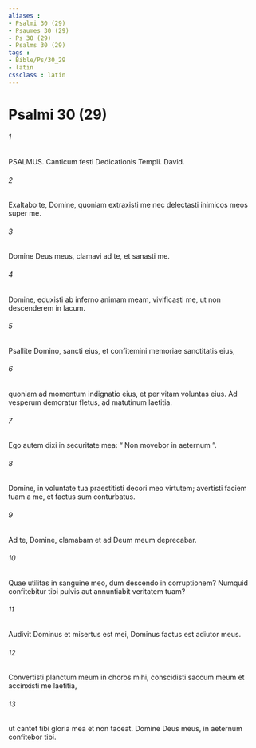 ```yaml
---
aliases : 
- Psalmi 30 (29)
- Psaumes 30 (29)
- Ps 30 (29)
- Psalms 30 (29)
tags : 
- Bible/Ps/30_29
- latin
cssclass : latin
---
```


# Psalmi 30 (29)

###### 1
PSALMUS. Canticum festi Dedicationis Templi. David.
###### 2
Exaltabo te, Domine, quoniam extraxisti me nec delectasti inimicos meos super me.
###### 3
Domine Deus meus, clamavi ad te, et sanasti me.
###### 4
Domine, eduxisti ab inferno animam meam, vivificasti me, ut non descenderem in lacum.
###### 5
Psallite Domino, sancti eius, et confitemini memoriae sanctitatis eius,
###### 6
quoniam ad momentum indignatio eius, et per vitam voluntas eius. Ad vesperum demoratur fletus, ad matutinum laetitia.
###### 7
Ego autem dixi in securitate mea: “ Non movebor in aeternum ”.
###### 8
Domine, in voluntate tua praestitisti decori meo virtutem; avertisti faciem tuam a me, et factus sum conturbatus.
###### 9
Ad te, Domine, clamabam et ad Deum meum deprecabar.
###### 10
Quae utilitas in sanguine meo, dum descendo in corruptionem? Numquid confitebitur tibi pulvis aut annuntiabit veritatem tuam?
###### 11
Audivit Dominus et misertus est mei, Dominus factus est adiutor meus.
###### 12
Convertisti planctum meum in choros mihi, conscidisti saccum meum et accinxisti me laetitia,
###### 13
ut cantet tibi gloria mea et non taceat. Domine Deus meus, in aeternum confitebor tibi.
